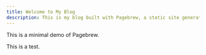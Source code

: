 ```yaml
---
title: Welcome to My Blog
description: This is my blog built with Pagebrew, a static site generator for your markdown files.
---
```


This is a minimal demo of Pagebrew.

This is a test.

